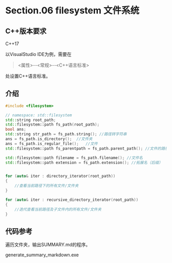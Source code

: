 # Section.06 filesystem 文件系统

## C++版本要求

C++17

以VisualStudio IDE为例，需要在

>\<属性\>--\<常规\>--\<C++语言标准\>

处设置C++语言标准。

## 介绍

```C++
#include <filesystem>

// namespace: std::filesystem
std::string root_path;
std::filesystem::path fs_path(root_path);
bool ans;
std::string str_path = fs_path.string(); //路径转字符串
ans = fs_path.is_directory();  //文件夹
ans = fs_path.is_regular_file();   //文件
std::filesystem::path fs_parentpath = fs_path.parent_path(); //文件的路径

std::filesystem::path filename = fs_path.filename(); //文件名
std::filesystem::path extension = fs_path.extension(); //拓展名（后缀）


for (auto& iter : directory_iterator(root_path))
{
    //查看当前路径下的所有文件/文件夹
}

for (auto& iter : recursive_directory_iterator(root_path))
{
    //迭代查看当前路径及子文件内的所有文件/文件夹
}

```

## 代码参考

遍历文件夹，输出SUMMARY.md的程序。

generate_summary_markdown.exe
